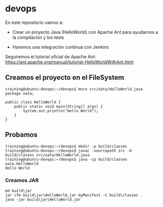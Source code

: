 # devops

En este repositorio vamos a:

* Crear un proyecto Java (HelloWorld) con Apache Ant para ayudarnos a la compilación y los tests

* Haremos una integración contínua con Jenkins

Seguiremos el tutorial oficial de Apache Ant: https://ant.apache.org/manual/tutorial-HelloWorldWithAnt.html

## Creamos el proyecto en el FileSystem
```
training@ubuntu-devops:~/devops$ more src/oata/HelloWorld.java
package oata;

public class HelloWorld {
    public static void main(String[] args) {
        System.out.println("Hello World");
    }
}
```

## Probamos

```
training@ubuntu-devops:~/devops$ mkdir -p build/classes
training@ubuntu-devops:~/devops$ javac -sourcepath src -d build/classes src/oata/HelloWorld.java
training@ubuntu-devops:~/devops$ java -cp build/classes oata.HelloWorld
Hello World
```

### Creamos JAR

```echo Main-Class: oata.HelloWorld>myManifest
md build\jar
jar cfm build\jar\HelloWorld.jar myManifest -C build\classes .
java -jar build\jar\HelloWorld.jar
```
